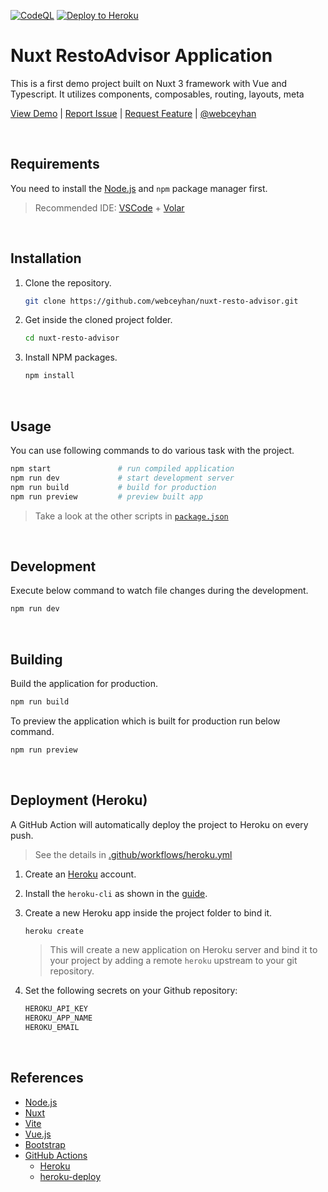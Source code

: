 <!-- AUTOMATION BADGES -->

[![CodeQL](https://github.com/webceyhan/nuxt-resto-advisor/actions/workflows/codeql-analysis.yml/badge.svg)](https://github.com/webceyhan/nuxt-resto-advisor/actions/workflows/codeql-analysis.yml)
[![Deploy to Heroku](https://github.com/webceyhan/nuxt-resto-advisor/actions/workflows/heroku.yml/badge.svg)](https://github.com/webceyhan/nuxt-resto-advisor/actions/workflows/heroku.yml)

 <!-- HEADER ///////////////////////////////////////////////////////////// -->

# Nuxt RestoAdvisor Application

This is a first demo project built on Nuxt 3 framework with Vue and Typescript.
It utilizes components, composables, routing, layouts, meta

[View Demo](https://webceyhan-nuxt-resto-advisor.herokuapp.com/) |
[Report Issue](https://github.com/webceyhan/nuxt-resto-advisor/issues) |
[Request Feature](https://github.com/webceyhan/nuxt-resto-advisor/pulls) |
[@webceyhan](https://twitter.com/webceyhan)

<br>
<!-- REQUIREMENTS /////////////////////////////////////////////////////// -->

## Requirements

You need to install the [Node.js](https://nodejs.dev/)
and `npm` package manager first.

> Recommended IDE:
> [VSCode](https://code.visualstudio.com/) + [Volar](https://marketplace.visualstudio.com/items?itemName=johnsoncodehk.volar)

<br>
<!-- INSTALLATION //////////////////////////////////////////////////////// -->

## Installation

1. Clone the repository.
    ```sh
    git clone https://github.com/webceyhan/nuxt-resto-advisor.git
    ```
2. Get inside the cloned project folder.
    ```sh
    cd nuxt-resto-advisor
    ```
3. Install NPM packages.
    ```sh
    npm install
    ```

<br>
<!-- USAGE /////////////////////////////////////////////////////////////// -->

## Usage

You can use following commands to do various task with the project.

```sh
npm start               # run compiled application
npm run dev             # start development server
npm run build           # build for production
npm run preview         # preview built app
```

> Take a look at the other scripts in [`package.json`](./package.json)

<br>
<!-- DEVELOPMENT ///////////////////////////////////////////////////////// -->

## Development

Execute below command to watch file changes during the development.

```sh
npm run dev
```

<br>
<!-- BUILDING //////////////////////////////////////////////////////////// -->

## Building

Build the application for production.

```sh
npm run build
```

To preview the application which is built for production run below command.

```sh
npm run preview
```

<br>
<!-- DEPLOYMENT ////////////////////////////////////////////////////////// -->

## Deployment (Heroku)

A GitHub Action will automatically deploy the project to Heroku on every push.

> See the details in [.github/workflows/heroku.yml](./.github/workflows/heroku.yml)

1. Create an [Heroku](https://www.heroku.com/home) account.

2. Install the `heroku-cli` as shown in the [guide](https://devcenter.heroku.com/articles/heroku-cli#install-the-heroku-cli).

3. Create a new Heroku app inside the project folder to bind it.

    ```sh
    heroku create
    ```

    > This will create a new application on Heroku server and bind it to your project by adding a remote `heroku` upstream to your git repository.

4. Set the following secrets on your Github repository:
    ```sh
    HEROKU_API_KEY
    HEROKU_APP_NAME
    HEROKU_EMAIL
    ```

<br>
<!-- REFERENCES ////////////////////////////////////////////////////////// -->

## References

-   [Node.js](https://nodejs.dev/)
-   [Nuxt](https://nuxtjs.org/)
-   [Vite](https://vitejs.dev/)
-   [Vue.js](https://vuejs.org/)
-   [Bootstrap](https://getbootstrap.com)
-   [GitHub Actions](https://docs.github.com/en/actions)
    -   [Heroku](https://www.heroku.com)
    -   [heroku-deploy](https://github.com/akhileshns/heroku-deploy@)
